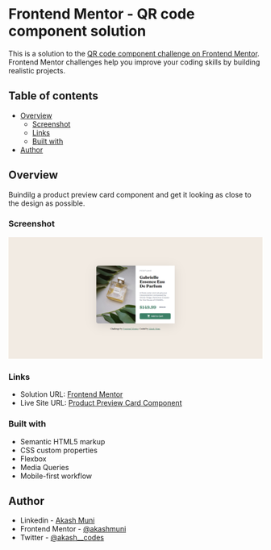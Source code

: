 # Frontend Mentor - QR code component solution

This is a solution to the [QR code component challenge on Frontend Mentor](https://www.frontendmentor.io/challenges/qr-code-component-iux_sIO_H). Frontend Mentor challenges help you improve your coding skills by building realistic projects.

## Table of contents

- [Overview](#overview)
  - [Screenshot](#screenshot)
  - [Links](#links)
  - [Built with](#built-with)
- [Author](#author)

## Overview

Buindilg a product preview card component and get it looking as close to the design as possible.

### Screenshot

![](./images/screenshot.png)

### Links

- Solution URL: [Frontend Mentor](https://www.frontendmentor.io/solutions/product-preview-card-component-using-media-queries-OJzv1fWdr1)
- Live Site URL: [Product Preview Card Component](https://product-preview-card-fm-akash-muni.netlify.app/)

### Built with

- Semantic HTML5 markup
- CSS custom properties
- Flexbox
- Media Queries
- Mobile-first workflow

## Author

- Linkedin - [Akash Muni](https://www.linkedin.com/in/akashmuni/)
- Frontend Mentor - [@akashmuni](https://www.frontendmentor.io/profile/akashmuni)
- Twitter - [@akash\_\_codes](https://www.twitter.com/akash__codes)